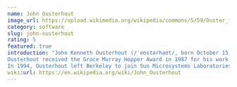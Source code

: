 ```yaml
---
name: John Ousterhout
image_url: https://upload.wikimedia.org/wikipedia/commons/5/59/Ouster_face.png
category: software
slug: john-ousterhout
rating: 5
featured: true
introduction: "John Kenneth Ousterhout (/ˈoʊstərhaʊt/, born October 15, 1954) is a professor of computer science at Stanford University. He founded Electric Cloud with John Graham-Cumming. Ousterhout was a professor of computer science at University of California, Berkeley where he created the Tcl scripting language and the Tk platform-independent widget toolkit, and proposed the idea of coscheduling.Ousterhout led the research group that designed the experimental Sprite operating system and the first log-structured file system.Ousterhout also led the team that developed the Magic VLSI computer-aided design (CAD) program. He received his bachelor's degree in physics from Yale University in 1975, and his Ph.D. in computer science from Carnegie Mellon University in 1980.
Ousterhout received the Grace Murray Hopper Award in 1987 for his work on Electronic design automation CAD systems for very-large-scale integrated circuits.For the same work, he was inducted in 1994 as a Fellow of the Association for Computing Machinery. Ousterhout was elected a member of the National Academy of Engineering in 2001 for improving our ability to program computers by raising the level of abstraction.
In 1994, Ousterhout left Berkeley to join Sun Microsystems Laboratories, which hired a team to join him in Tcl development. After several years at Sun, he left and co-founded Scriptics, Inc. (later renamed Ajuba Solutions) in January 1998 to provide professional Tcl development tools.[4] Most of the Tcl team followed him from Sun. Ajuba was purchased by Interwoven in October 2000. He joined the faculty of Stanford University in 2008."
wiki:url: https://en.wikipedia.org/wiki/John_Ousterhout
---
```

